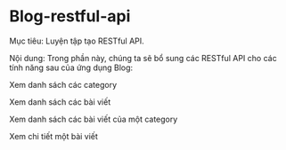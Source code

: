 # Blog-restful-api
Mục tiêu:
Luyện tập tạo RESTful API.

Nội dung:
Trong phần này, chúng ta sẽ bổ sung các RESTful API cho các tính năng sau của ứng dụng Blog:

Xem danh sách các category

Xem danh sách các bài viết

Xem danh sách các bài viết của một category

Xem chi tiết một bài viết
